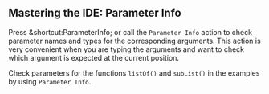 ## Mastering the IDE: Parameter Info

Press <span class="shortcut">&shortcut:ParameterInfo;</span> 
or call the <span class="control">`Parameter Info`</span> action to check 
parameter names and types for the corresponding arguments. This action is very
convenient when you are typing the arguments and want to check which argument
is expected at the current position.

Check parameters for the functions `listOf()` and `subList()` in the examples
by using <span class="control">`Parameter Info`</span>.